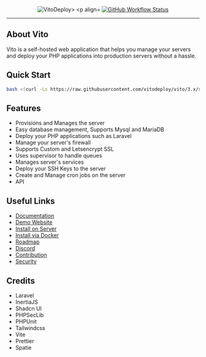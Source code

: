 <p align="center">
    <img src="https://github.com/user-attachments/assets/57f77bd5-bd3f-4367-84c0-aff6ecd392b4" alt="VitoDeploy>
    <p align="center">
        <a href="https://github.com/vitodeploy/vito/actions"><img alt="GitHub Workflow Status" src="https://github.com/vitodeploy/vito/workflows/tests/badge.svg"></a>
    </p>
</p>

------

## About Vito

Vito is a self-hosted web application that helps you manage your servers and deploy your PHP applications into
production servers without a hassle.

## Quick Start

```sh
bash <(curl -Ls https://raw.githubusercontent.com/vitodeploy/vito/3.x/scripts/install.sh)
```

## Features

- Provisions and Manages the server
- Easy database management, Supports Mysql and MariaDB
- Deploy your PHP applications such as Laravel
- Manage your server's firewall
- Supports Custom and Letsencrypt SSL
- Uses supervisor to handle queues
- Manages server's services
- Deploy your SSH Keys to the server
- Create and Manage cron jobs on the server
- API

## Useful Links

- [Documentation](https://vitodeploy.com)
- [Demo Website](https://demo.vitodeploy.com)
- [Install on Server](https://vitodeploy.com/getting-started/installation.html#install-on-vps)
- [Install via Docker](https://vitodeploy.com/getting-started/installation.html#install-via-docker)
- [Roadmap](https://github.com/orgs/vitodeploy/projects/5)
- [Discord](https://discord.gg/uZeeHZZnm5)
- [Contribution](https://vitodeploy.com/prologue/contribution-guide.html)
- [Security](/SECURITY.md)

## Credits

- Laravel
- InertiaJS
- Shadcn UI
- PHPSecLib
- PHPUnit
- Tailwindcss
- Vite
- Prettier
- Spatie
